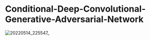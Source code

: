 # Conditional-Deep-Convolutional-Generative-Adversarial-Network
![20220514_225547_](https://user-images.githubusercontent.com/93152909/168445433-fa47db82-0b94-4749-b208-450444e24521.gif)
